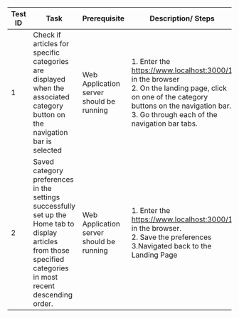 | Test ID | Task | Prerequisite| Description/ Steps | Expected Output|
| ------- | ---- | ------------| ------------------ | -------------- |
| 1 | Check if articles for specific categories are displayed when the associated category button on the navigation bar is selected|Web Application server should be running|1. Enter the https://www.localhost:3000/1 in the browser <br> 2. On the landing page, click on one of the category buttons on the navigation bar.<br> 3. Go through each of the navigation bar tabs.| Articles are displayed|
| 2 |Saved category preferences in the settings successfully set up the Home tab to display articles from those specified categories in most recent descending order.| Web Application server should be running	|1. Enter the https://www.localhost:3000/1 in the browser.<br>2. Save the preferences<br>3.Navigated back to the Landing Page| Updated articles according to user preference|
